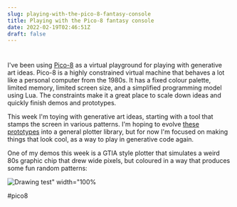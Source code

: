 ```yaml
---
slug: playing-with-the-pico-8-fantasy-console
title: Playing with the Pico-8 fantasy console
date: 2022-02-19T02:46:51Z
draft: false
---
```


#

I've been using [Pico-8](https://www.lexaloffle.com/pico-8.php) as a virtual playground for playing with generative art ideas. Pico-8 is a highly constrained virtual machine that behaves a lot like a personal computer from the 1980s. It has a fixed colour palette, limited memory, limited screen size, and a simplified programming model using Lua. The constraints make it a great place to scale down ideas and quickly finish demos and prototypes.

This week I'm toying with generative art ideas, starting with a tool that stamps the screen in various patterns. I'm hoping to evolve [these prototypes](https://github.com/robotpony/pico8-playground/tree/main/tileart) into a general plotter library, but for now I'm focused on making things that look cool, as a way to play in generative code again.

One of my demos this week is a GTIA style plotter that simulates a weird 80s graphic chip that drew wide pixels, but coloured in a way that produces some fun random patterns:

![Drawing test" width="100%](https://images.warpedvisions.org/2021/03/gtia-tiles.png)

#pico8
